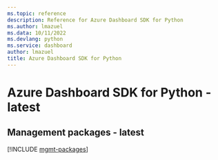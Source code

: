 ```yaml
---
ms.topic: reference
description: Reference for Azure Dashboard SDK for Python
ms.author: lmazuel
ms.data: 10/11/2022
ms.devlang: python
ms.service: dashboard
author: lmazuel
title: Azure Dashboard SDK for Python
---
```

# Azure Dashboard SDK for Python - latest

## Management packages - latest
[!INCLUDE [mgmt-packages](dashboard-mgmt-index.md)]
